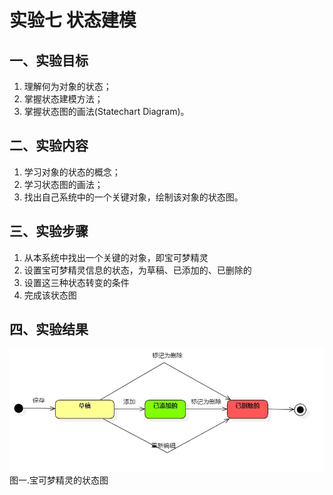 # 实验七 状态建模

## 一、实验目标

1. 理解何为对象的状态；
2. 掌握状态建模方法；
3. 掌握状态图的画法(Statechart Diagram)。

## 二、实验内容

1. 学习对象的状态的概念；
2. 学习状态图的画法；
3. 找出自己系统中的一个关键对象，绘制该对象的状态图。 

## 三、实验步骤

1. 从本系统中找出一个关键的对象，即宝可梦精灵  
2. 设置宝可梦精灵信息的状态，为草稿、已添加的、已删除的  
3. 设置这三种状态转变的条件  
4. 完成该状态图

## 四、实验结果

![宝可梦精灵的状态图](./BaoKeStatechart.jpg)  
图一.宝可梦精灵的状态图
